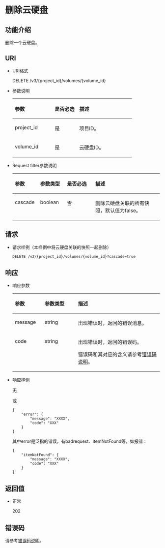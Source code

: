 # 删除云硬盘<a name="ZH-CN_TOPIC_0102643091"></a>

## 功能介绍<a name="section10932885"></a>

删除一个云硬盘。

## URI<a name="section31287108"></a>

-   URI格式

    DELETE /v3/\{project\_id\}/volumes/\{volume\_id\}

-   参数说明

    <a name="table44522499"></a>
    <table><thead align="left"><tr id="row39474480"><th class="cellrowborder" valign="top" width="33.33%" id="mcps1.1.4.1.1"><p id="p43316293"><a name="p43316293"></a><a name="p43316293"></a>参数</p>
    </th>
    <th class="cellrowborder" valign="top" width="20.549999999999997%" id="mcps1.1.4.1.2"><p id="p18958859"><a name="p18958859"></a><a name="p18958859"></a>是否必选</p>
    </th>
    <th class="cellrowborder" valign="top" width="46.12%" id="mcps1.1.4.1.3"><p id="p59272617"><a name="p59272617"></a><a name="p59272617"></a>描述</p>
    </th>
    </tr>
    </thead>
    <tbody><tr id="row36352712"><td class="cellrowborder" valign="top" width="33.33%" headers="mcps1.1.4.1.1 "><p id="p194149447576"><a name="p194149447576"></a><a name="p194149447576"></a>project_id</p>
    </td>
    <td class="cellrowborder" valign="top" width="20.549999999999997%" headers="mcps1.1.4.1.2 "><p id="p5246632"><a name="p5246632"></a><a name="p5246632"></a>是</p>
    </td>
    <td class="cellrowborder" valign="top" width="46.12%" headers="mcps1.1.4.1.3 "><p id="p22324024"><a name="p22324024"></a><a name="p22324024"></a>项目ID。</p>
    </td>
    </tr>
    <tr id="row66698493"><td class="cellrowborder" valign="top" width="33.33%" headers="mcps1.1.4.1.1 "><p id="p33868853"><a name="p33868853"></a><a name="p33868853"></a>volume_id</p>
    </td>
    <td class="cellrowborder" valign="top" width="20.549999999999997%" headers="mcps1.1.4.1.2 "><p id="p59022586"><a name="p59022586"></a><a name="p59022586"></a>是</p>
    </td>
    <td class="cellrowborder" valign="top" width="46.12%" headers="mcps1.1.4.1.3 "><p id="p16100147"><a name="p16100147"></a><a name="p16100147"></a>云硬盘ID。</p>
    </td>
    </tr>
    </tbody>
    </table>

-   Request filter参数说明

    <a name="zh-cn_topic_0058762428_table114096539515"></a>
    <table><thead align="left"><tr id="zh-cn_topic_0058762428_row64913538519"><th class="cellrowborder" valign="top" width="17.171717171717173%" id="mcps1.1.5.1.1"><p id="zh-cn_topic_0058762428_p14491115311514"><a name="zh-cn_topic_0058762428_p14491115311514"></a><a name="zh-cn_topic_0058762428_p14491115311514"></a>参数</p>
    </th>
    <th class="cellrowborder" valign="top" width="18.181818181818183%" id="mcps1.1.5.1.2"><p id="zh-cn_topic_0058762428_p54911753125116"><a name="zh-cn_topic_0058762428_p54911753125116"></a><a name="zh-cn_topic_0058762428_p54911753125116"></a>参数类型</p>
    </th>
    <th class="cellrowborder" valign="top" width="19.191919191919194%" id="mcps1.1.5.1.3"><p id="zh-cn_topic_0058762428_p10491105315113"><a name="zh-cn_topic_0058762428_p10491105315113"></a><a name="zh-cn_topic_0058762428_p10491105315113"></a>是否必选</p>
    </th>
    <th class="cellrowborder" valign="top" width="45.45454545454546%" id="mcps1.1.5.1.4"><p id="zh-cn_topic_0058762428_p16491553125110"><a name="zh-cn_topic_0058762428_p16491553125110"></a><a name="zh-cn_topic_0058762428_p16491553125110"></a>描述</p>
    </th>
    </tr>
    </thead>
    <tbody><tr id="zh-cn_topic_0058762428_row64916530515"><td class="cellrowborder" valign="top" width="17.171717171717173%" headers="mcps1.1.5.1.1 "><p id="zh-cn_topic_0058762428_p14491953135112"><a name="zh-cn_topic_0058762428_p14491953135112"></a><a name="zh-cn_topic_0058762428_p14491953135112"></a>cascade</p>
    </td>
    <td class="cellrowborder" valign="top" width="18.181818181818183%" headers="mcps1.1.5.1.2 "><p id="zh-cn_topic_0058762428_p15491185365111"><a name="zh-cn_topic_0058762428_p15491185365111"></a><a name="zh-cn_topic_0058762428_p15491185365111"></a>boolean</p>
    </td>
    <td class="cellrowborder" valign="top" width="19.191919191919194%" headers="mcps1.1.5.1.3 "><p id="zh-cn_topic_0058762428_p349155345117"><a name="zh-cn_topic_0058762428_p349155345117"></a><a name="zh-cn_topic_0058762428_p349155345117"></a>否</p>
    </td>
    <td class="cellrowborder" valign="top" width="45.45454545454546%" headers="mcps1.1.5.1.4 "><p id="zh-cn_topic_0058762428_p1941233905911"><a name="zh-cn_topic_0058762428_p1941233905911"></a><a name="zh-cn_topic_0058762428_p1941233905911"></a>删除云硬盘关联的所有快照，默认值为false。</p>
    </td>
    </tr>
    </tbody>
    </table>


## 请求<a name="section13148517"></a>

-   请求样例（本样例中将云硬盘关联的快照一起删除）

    ```
    DELETE /v2/{project_id}/volumes/{volume_id}?cascade=true
    ```


## 响应<a name="section51227795"></a>

-   响应参数

    <a name="zh-cn_topic_0058762428_table46654279102454"></a>
    <table><thead align="left"><tr id="zh-cn_topic_0058762428_row6664264102454"><th class="cellrowborder" valign="top" width="20.24%" id="mcps1.1.4.1.1"><p id="zh-cn_topic_0058762428_p2934472102454"><a name="zh-cn_topic_0058762428_p2934472102454"></a><a name="zh-cn_topic_0058762428_p2934472102454"></a>参数</p>
    </th>
    <th class="cellrowborder" valign="top" width="22.62%" id="mcps1.1.4.1.2"><p id="zh-cn_topic_0058762428_p1338569102927"><a name="zh-cn_topic_0058762428_p1338569102927"></a><a name="zh-cn_topic_0058762428_p1338569102927"></a>参数类型</p>
    </th>
    <th class="cellrowborder" valign="top" width="57.14%" id="mcps1.1.4.1.3"><p id="zh-cn_topic_0058762428_p23036595102454"><a name="zh-cn_topic_0058762428_p23036595102454"></a><a name="zh-cn_topic_0058762428_p23036595102454"></a>描述</p>
    </th>
    </tr>
    </thead>
    <tbody><tr id="zh-cn_topic_0058762428_row12419334102454"><td class="cellrowborder" valign="top" width="20.24%" headers="mcps1.1.4.1.1 "><p id="zh-cn_topic_0058762428_p66442012102454"><a name="zh-cn_topic_0058762428_p66442012102454"></a><a name="zh-cn_topic_0058762428_p66442012102454"></a>message</p>
    </td>
    <td class="cellrowborder" valign="top" width="22.62%" headers="mcps1.1.4.1.2 "><p id="zh-cn_topic_0058762428_p58201874102927"><a name="zh-cn_topic_0058762428_p58201874102927"></a><a name="zh-cn_topic_0058762428_p58201874102927"></a>string</p>
    </td>
    <td class="cellrowborder" valign="top" width="57.14%" headers="mcps1.1.4.1.3 "><p id="zh-cn_topic_0058762428_p9725329102454"><a name="zh-cn_topic_0058762428_p9725329102454"></a><a name="zh-cn_topic_0058762428_p9725329102454"></a>出现错误时，返回的错误消息。</p>
    </td>
    </tr>
    <tr id="zh-cn_topic_0058762428_row20419099102454"><td class="cellrowborder" valign="top" width="20.24%" headers="mcps1.1.4.1.1 "><p id="zh-cn_topic_0058762428_p43334338102454"><a name="zh-cn_topic_0058762428_p43334338102454"></a><a name="zh-cn_topic_0058762428_p43334338102454"></a>code</p>
    </td>
    <td class="cellrowborder" valign="top" width="22.62%" headers="mcps1.1.4.1.2 "><p id="zh-cn_topic_0058762428_p16731376102927"><a name="zh-cn_topic_0058762428_p16731376102927"></a><a name="zh-cn_topic_0058762428_p16731376102927"></a>string</p>
    </td>
    <td class="cellrowborder" valign="top" width="57.14%" headers="mcps1.1.4.1.3 "><p id="zh-cn_topic_0058762428_p29729347102454"><a name="zh-cn_topic_0058762428_p29729347102454"></a><a name="zh-cn_topic_0058762428_p29729347102454"></a>出现错误时，返回的错误码。</p>
    <p id="zh-cn_topic_0058762428_p66237533102454"><a name="zh-cn_topic_0058762428_p66237533102454"></a><a name="zh-cn_topic_0058762428_p66237533102454"></a>错误码和其对应的含义请参考<a href="错误码说明.md">错误码说明</a>。</p>
    </td>
    </tr>
    </tbody>
    </table>

-   响应样例

    无

    或

    ```
    {
        "error": {
            "message": "XXXX", 
            "code": "XXX"
        }
    }
    ```

    其中error是泛指的错误，有badrequest、itemNotFound等，如报错：

    ```
    {
        "itemNotFound": {
            "message": "XXXX", 
            "code": "XXX"
        }
    }
    ```


## 返回值<a name="section58396974"></a>

-   正常

    202


## 错误码<a name="section431317151242"></a>

请参考[错误码说明](错误码说明.md)。

